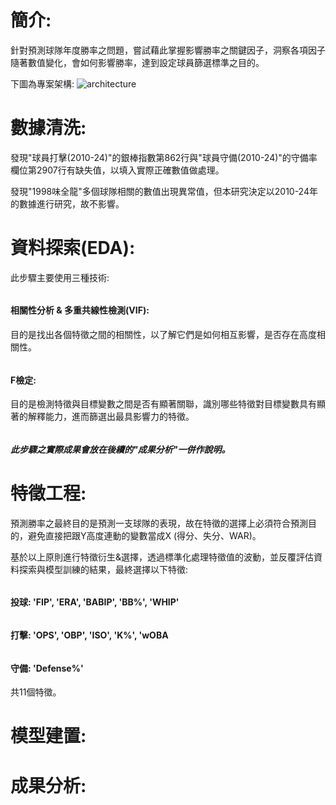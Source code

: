 # 簡介:

針對預測球隊年度勝率之問題，嘗試藉此掌握影響勝率之關鍵因子，洞察各項因子隨著數值變化，會如何影響勝率，達到設定球員篩選標準之目的。    

下圖為專案架構: 
![architecture](https://github.com/user-attachments/assets/fc9347be-2b0c-4e75-98ec-d470fd48f17b)


# 數據清洗:  

發現"球員打擊(2010-24)"的銀棒指數第862行與"球員守備(2010-24)"的守備率欄位第2907行有缺失值，以填入實際正確數值做處理。  

發現"1998味全龍"多個球隊相關的數值出現異常值，但本研究決定以2010-24年的數據進行研究，故不影響。  

# 資料探索(EDA): 

此步驟主要使用三種技術: 

###### <h4>相關性分析 & 多重共線性檢測(VIF):

目的是找出各個特徵之間的相關性，以了解它們是如何相互影響，是否存在高度相關性。  

###### <h4>F檢定:  

目的是檢測特徵與目標變數之間是否有顯著關聯，識別哪些特徵對目標變數具有顯著的解釋能力，進而篩選出最具影響力的特徵。

###### <h5>此步驟之實際成果會放在後續的"成果分析"一併作說明。  

# 特徵工程:  

預測勝率之最終目的是預測一支球隊的表現，故在特徵的選擇上必須符合預測目的，避免直接把跟Y高度連動的變數當成X (得分、失分、WAR)。  

基於以上原則進行特徵衍生&選擇，透過標準化處理特徵值的波動，並反覆評估資料探索與模型訓練的結果，最終選擇以下特徵:  

###### <h4>投球: 'FIP', 'ERA', 'BABIP', 'BB%', 'WHIP'  

###### <h4>打擊: 'OPS', 'OBP', 'ISO', 'K%', 'wOBA  

###### <h4>守備: 'Defense%'  

共11個特徵。

# 模型建置:  

# 成果分析:  



